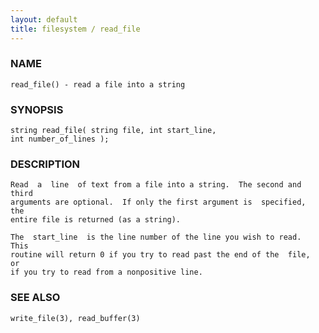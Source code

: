```yaml
---
layout: default
title: filesystem / read_file
---
```


### NAME

    read_file() - read a file into a string

### SYNOPSIS

    string read_file( string file, int start_line,
    int number_of_lines );

### DESCRIPTION

    Read  a  line  of text from a file into a string.  The second and third
    arguments are optional.  If only the first argument is  specified,  the
    entire file is returned (as a string).

    The  start_line  is the line number of the line you wish to read.  This
    routine will return 0 if you try to read past the end of the  file,  or
    if you try to read from a nonpositive line.

### SEE ALSO

    write_file(3), read_buffer(3)
